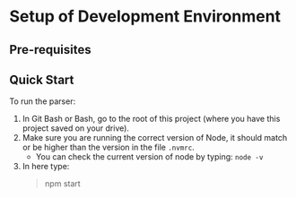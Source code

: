# Setup of Development Environment

## Pre-requisites

## Quick Start

To run the parser:
1. In Git Bash or Bash, go to the root of this project (where you have this project saved on your drive).
2. Make sure you are running the correct version of Node, it should match or be higher than the version in the file `.nvmrc`.
 	- You can check the current version of node by typing: `node -v`
4. In here type:
   > npm start
